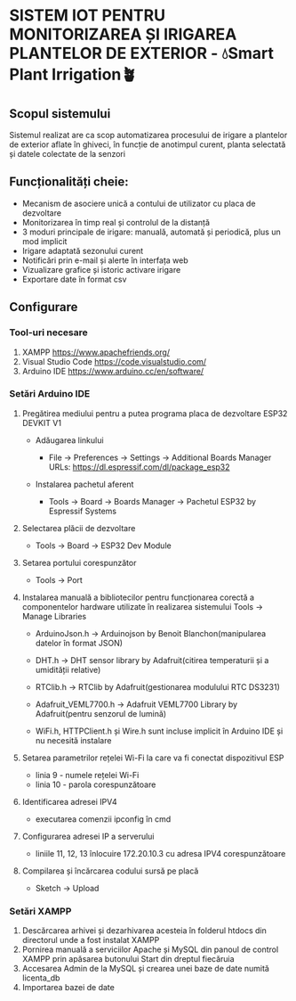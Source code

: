 # SISTEM IOT PENTRU MONITORIZAREA ȘI IRIGAREA PLANTELOR DE EXTERIOR - 💧Smart Plant Irrigation🪴
## Scopul sistemului
  Sistemul realizat are ca scop automatizarea procesului de irigare a plantelor de exterior aflate în ghiveci, în funcție de anotimpul curent, planta selectată și datele colectate de la senzori
## Funcționalități cheie:
- Mecanism de asociere unică a contului de utilizator cu placa de dezvoltare
- Monitorizarea în timp real și controlul de la distanță
- 3 moduri principale de irigare: manuală, automată și periodică, plus un mod implicit
- Irigare adaptată sezonului curent
- Notificări prin e-mail și alerte în interfața web
- Vizualizare grafice și istoric activare irigare
- Exportare date în format csv
## Configurare
### Tool-uri necesare
1. XAMPP https://www.apachefriends.org/
2. Visual Studio Code https://code.visualstudio.com/
3. Arduino IDE https://www.arduino.cc/en/software/

### Setări Arduino IDE
1. Pregătirea mediului pentru a putea programa placa de dezvoltare ESP32 DEVKIT V1 

     - Adăugarea linkului  
       - File -> Preferences -> Settings -> Additional Boards Manager URLs: https://dl.espressif.com/dl/package_esp32
       
     - Instalarea pachetul aferent
       - Tools -> Board -> Boards Manager -> Pachetul ESP32 by Espressif Systems
       
2. Selectarea plăcii de dezvoltare 
   - Tools -> Board -> ESP32 Dev Module
3. Setarea portului corespunzător 
   - Tools -> Port
4. Instalarea manuală a bibliotecilor pentru funcționarea corectă a componentelor hardware utilizate în 
realizarea sistemului Tools -> Manage Libraries  
   - ArduinoJson.h 
      -> Arduinojson by Benoit Blanchon(manipularea datelor în format JSON)
   
   - DHT.h 
      -> DHT sensor library by Adafruit(citirea temperaturii și a umidității relative)
   
   - RTClib.h 
      -> RTClib by Adafruit(gestionarea modulului RTC DS3231)
   
   - Adafruit_VEML7700.h 
      -> Adafruit VEML7700 Library by Adafruit(pentru senzorul de lumină)
   
   - WiFi.h, HTTPClient.h și Wire.h sunt incluse implicit în Arduino IDE și nu necesită instalare
   
6. Setarea parametrilor rețelei Wi-Fi la care va fi conectat dispozitivul ESP
   - linia 9 - numele rețelei Wi-Fi
   - linia 10 - parola corespunzătoare
7. Identificarea adresei IPV4
   - executarea comenzii ipconfig în cmd 
8. Configurarea adresei IP a serverului
   - liniile 11, 12, 13 înlocuire 172.20.10.3 cu adresa IPV4 corespunzătoare
9. Compilarea și încărcarea codului sursă pe placă
   - Sketch -> Upload

### Setări XAMPP
1. Descărcarea arhivei și dezarhivarea acesteia în folderul htdocs din directorul unde a fost instalat XAMPP
2. Pornirea manuală a serviciilor Apache și MySQL din panoul de control XAMPP prin apăsarea butonului Start 
din dreptul fiecăruia
3. Accesarea Admin de la MySQL și crearea unei baze de date numită licenta_db
4. Importarea bazei de date
